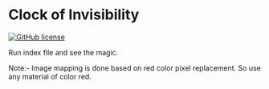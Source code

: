 # Clock of Invisibility

[![GitHub license](https://img.shields.io/github/license/nimjetushar/clock-of-invisibility.svg)](https://github.com/nimjetushar/clock-of-invisibility/blob/master/LICENSE)

Run index file and see the magic. 

Note:- Image mapping is done based on red color pixel replacement. So use any material of color red.
